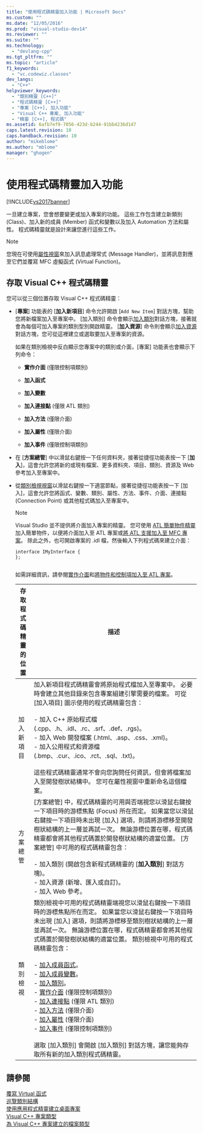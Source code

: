 ```yaml
---
title: "使用程式碼精靈加入功能 | Microsoft Docs"
ms.custom: ""
ms.date: "12/05/2016"
ms.prod: "visual-studio-dev14"
ms.reviewer: ""
ms.suite: ""
ms.technology: 
  - "devlang-cpp"
ms.tgt_pltfrm: ""
ms.topic: "article"
f1_keywords: 
  - "vc.codewiz.classes"
dev_langs: 
  - "C++"
helpviewer_keywords: 
  - "類別精靈 [C++]"
  - "程式碼精靈 [C++]"
  - "專案 [C++], 加入功能"
  - "Visual C++ 專案, 加入功能"
  - "精靈 [C++], 程式碼"
ms.assetid: 6afb7ef9-7056-423d-b244-91bb4236d1d7
caps.latest.revision: 10
caps.handback.revision: 10
author: "mikeblome"
ms.author: "mblome"
manager: "ghogen"
---
```

# 使用程式碼精靈加入功能
[!INCLUDE[vs2017banner](../assembler/inline/includes/vs2017banner.md)]

一旦建立專案，您會想要變更或加入專案的功能。  這些工作包含建立新類別 \(Class\)、加入新的成員 \(Member\) 函式和變數以及加入 Automation 方法和屬性。  程式碼精靈就是設計來讓您進行這些工作。  
  
> [!NOTE]
>  您現在可使用[屬性視窗](../Topic/Properties%20Window.md)來加入訊息處理常式 \(Message Handler\)，並將訊息對應至它們並覆寫 MFC 虛擬函式 \(Virtual Function\)。  
  
## 存取 Visual C\+\+ 程式碼精靈  
 您可以從三個位置存取 Visual C\+\+ 程式碼精靈：  
  
-   \[**專案**\] 功能表的 \[**加入新項目**\] 命令允許開啟 \[`Add New Item`\] 對話方塊，幫助您將新檔案加入至專案中。  \[加入類別\] 命令會顯示[加入類別](../ide/add-class-dialog-box.md)對話方塊，接著就會為每個可加入專案的類別型別開啟精靈。  \[**加入資源**\] 命令則會顯示[加入資源](../windows/add-resource-dialog-box.md)對話方塊，您可從這裡建立或選取要加入至專案的資源。  
  
     如果在類別檢視中反白顯示您專案中的類別或介面，\[專案\] 功能表也會顯示下列命令：  
  
    -   **實作介面** \(僅限控制項類別\)  
  
    -   **加入函式**  
  
    -   **加入變數**  
  
    -   **加入連接點** \(僅限 ATL 類別\)  
  
    -   **加入方法** \(僅限介面\)  
  
    -   **加入屬性** \(僅限介面\)  
  
    -   **加入事件** \(僅限控制項類別\)  
  
-   在 \[**方案總管**\] 中以滑鼠右鍵按一下任何資料夾，接著從捷徑功能表按一下 \[**加入**\]，這會允許您將新的或現有檔案、更多資料夾、項目、類別、資源及 Web 參考加入至專案中。  
  
-   從[類別檢視視窗](http://msdn.microsoft.com/zh-tw/8d7430a9-3e33-454c-a9e1-a85e3d2db925)以滑鼠右鍵按一下適當節點，接著從捷徑功能表按一下 \[加入\]，這會允許您將函式、變數、類別、屬性、方法、事件、介面、連接點 \(Connection Point\) 或其他程式碼加入至專案中。  
  
    > [!NOTE]
    >  Visual Studio 並不提供將介面加入專案的精靈。  您可使用 [ATL 簡單物件精靈](../atl/reference/atl-simple-object-wizard.md)加入簡單物件，以便將介面加入至 ATL 專案或[將 ATL 支援加入至 MFC 專案](../mfc/reference/adding-atl-support-to-your-mfc-project.md)。  除此之外，也可開啟專案的 .idl 檔，然後輸入下列程式碼來建立介面：  
  
    ```  
    interface IMyInterface {  
    };  
  
    ```  
  
     如需詳細資訊，請參閱[實作介面](../ide/implementing-an-interface-visual-cpp.md)和[將物件和控制項加入至 ATL 專案](../atl/reference/adding-objects-and-controls-to-an-atl-project.md)。  
  
    |存取程式碼精靈的位置|描述|  
    |----------------|--------|  
    |加入新項目|加入新項目程式碼精靈會將原始程式檔加入至專案中。  必要時會建立其他目錄來包含專案組建引擎需要的檔案。  可從 \[加入項目\] 圖示使用的程式碼精靈包含：<br /><br /> -   加入 C\+\+ 原始程式檔 \(.cpp、.h、.idl、.rc、.srf、.def、.rgs\)。<br />-   加入 Web 開發檔案 \(.html、.asp、.css、.xml\)。<br />-   加入公用程式和資源檔 \(.bmp、.cur、.ico、.rct、.sql、.txt\)。<br /><br /> 這些程式碼精靈通常不會向您詢問任何資訊，但會將檔案加入至開發樹狀結構中。  您可在屬性視窗中重新命名這個檔案。|  
    |方案總管|\[方案總管\] 中，程式碼精靈的可用與否端視您以滑鼠右鍵按一下項目時的游標焦點 \(Focus\) 所在而定。  如果當您以滑鼠右鍵按一下項目時未出現 \[加入\] 選項，則請將游標移至開發樹狀結構的上一層並再試一次。  無論游標位置在哪，程式碼精靈都會將其他程式碼置於開發樹狀結構的適當位置。  \[方案總管\] 中可用的程式碼精靈包含：<br /><br /> -   加入類別 \(開啟包含新程式碼精靈的 \[**加入類別**\] 對話方塊\)。<br />-   加入資源 \(新增、匯入或自訂\)。<br />-   加入 Web 參考。|  
    |類別檢視|類別檢視中可用的程式碼精靈端視您以滑鼠右鍵按一下項目時的游標焦點所在而定。  如果當您以滑鼠右鍵按一下項目時未出現 \[加入\] 選項，則請將游標移至類別樹狀結構的上一層並再試一次。  無論游標位置在哪，程式碼精靈都會將其他程式碼置於開發樹狀結構的適當位置。  類別檢視中可用的程式碼精靈包含：<br /><br /> -   [加入成員函式](../ide/adding-a-member-function-visual-cpp.md)。<br />-   [加入成員變數](../ide/adding-a-member-variable-visual-cpp.md)。<br />-   [加入類別](../ide/adding-a-class-visual-cpp.md)。<br />-   [實作介面](../ide/implement-interface-wizard.md) \(僅限控制項類別\)<br />-   [加入連接點](../ide/implement-connection-point-wizard.md) \(僅限 ATL 類別\)<br />-   [加入方法](../ide/add-method-wizard.md) \(僅限介面\)<br />-   [加入屬性](../ide/names-add-property-wizard.md) \(僅限介面\)<br />-   [加入事件](../ide/add-event-wizard.md) \(僅限控制項類別\)<br /><br /> 選取 \[加入類別\] 會開啟 \[加入類別\] 對話方塊，讓您能夠存取所有新的加入類別程式碼精靈。|  
  
## 請參閱  
 [覆寫 Virtual 函式](../ide/overriding-a-virtual-function-visual-cpp.md)   
 [巡覽類別結構](../ide/navigating-the-class-structure-visual-cpp.md)   
 [使用應用程式精靈建立桌面專案](../ide/creating-desktop-projects-by-using-application-wizards.md)   
 [Visual C\+\+ 專案類型](../ide/visual-cpp-project-types.md)   
 [為 Visual C\+\+ 專案建立的檔案類型](../ide/file-types-created-for-visual-cpp-projects.md)